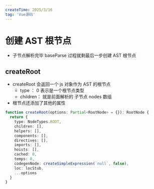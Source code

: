 ```yaml
---
createTime: 2025/3/16
tag: 'Vue源码'
---
```

# 创建 AST 根节点

* 子节点解析完毕  baseParse 过程就剩最后一步创建 AST 根节点

## createRoot

* createRoot 会返回一个 js 对象作为 AST 的根节点
  * type ： 0 表示是一个根节点类型
  * children： 就是前面解析的 子节点 nodes 数组
* 根节点还添加了其他的属性

```ts
function createRoot(options: Partial<RootNode> = {}): RootNode {
  return {
    type: NodeTypes.ROOT,
    children: [],
    helpers: [],
    components: [],
    directives: [],
    imports: [],
    hoists: [],
    cached: 0,
    temps: 0,
    codegenNode: createSimpleExpression(`null`, false),
    loc: locStub,
    ...options
  }
}
```
